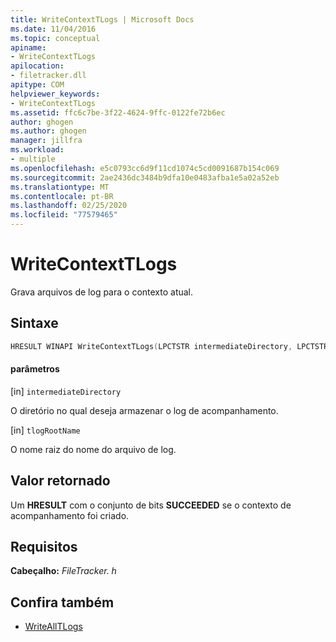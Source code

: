 ```yaml
---
title: WriteContextTLogs | Microsoft Docs
ms.date: 11/04/2016
ms.topic: conceptual
apiname:
- WriteContextTLogs
apilocation:
- filetracker.dll
apitype: COM
helpviewer_keywords:
- WriteContextTLogs
ms.assetid: ffc6c7be-3f22-4624-9ffc-0122fe72b6ec
author: ghogen
ms.author: ghogen
manager: jillfra
ms.workload:
- multiple
ms.openlocfilehash: e5c0793cc6d9f11cd1074c5cd0091687b154c069
ms.sourcegitcommit: 2ae2436dc3484b9dfa10e0483afba1e5a02a52eb
ms.translationtype: MT
ms.contentlocale: pt-BR
ms.lasthandoff: 02/25/2020
ms.locfileid: "77579465"
---
```

# <a name="writecontexttlogs"></a>WriteContextTLogs
Grava arquivos de log para o contexto atual.

## <a name="syntax"></a>Sintaxe

```cpp
HRESULT WINAPI WriteContextTLogs(LPCTSTR intermediateDirectory, LPCTSTR tlogRootName);
```

#### <a name="parameters"></a>parâmetros
[in] `intermediateDirectory`

 O diretório no qual deseja armazenar o log de acompanhamento.

[in] `tlogRootName`

 O nome raiz do nome do arquivo de log.

## <a name="return-value"></a>Valor retornado
 Um **HRESULT** com o conjunto de bits **SUCCEEDED** se o contexto de acompanhamento foi criado.

## <a name="requirements"></a>Requisitos
 **Cabeçalho:** *FileTracker. h*

## <a name="see-also"></a>Confira também
- [WriteAllTLogs](../msbuild/writealltlogs.md)
